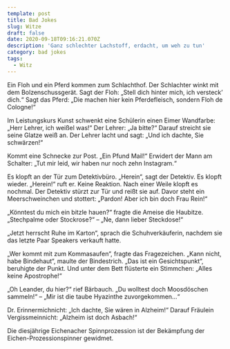 ```yaml
---
template: post
title: Bad Jokes
slug: Witze
draft: false
date: 2020-09-18T09:16:21.070Z
description: 'Ganz schlechter Lachstoff, erdacht, um weh zu tun'
category: bad jokes
tags:
  - Witz
---
```

Ein Floh und ein Pferd kommen zum Schlachthof. Der Schlachter winkt mit dem Bolzenschussgerät. Sagt der Floh: „Stell dich hinter mich, ich versteck’ dich.“ Sagt das Pferd: „Die machen hier kein Pferdefleisch, sondern Floh de Cologne!“

Im Leistungskurs Kunst schwenkt eine Schülerin einen Eimer Wandfarbe: „Herr Lehrer, ich weißel was!“ Der Lehrer: „Ja bitte?“ Darauf streicht sie seine Glatze weiß an. Der Lehrer lacht und sagt: „Und ich dachte, Sie schwärzen!“

Kommt eine Schnecke zur Post. „Ein Pfund Mail!“ Erwidert der Mann am Schalter: „Tut mir leid, wir haben nur noch zehn Instagram.“

Es klopft an der Tür zum Detektivbüro. „Herein“, sagt der Detektiv. Es klopft wieder. „Herein!“ ruft er. Keine Reaktion. Nach einer Weile klopft es nochmal. Der Detektiv stürzt zur Tür und reißt sie auf. Davor steht ein Meerschweinchen und stottert: „Pardon! Aber ich bin doch Frau Rein!“



„Könntest du mich ein bitzle hauen?“ fragte die Ameise die Haubitze. „Stechpalme oder Stockrose?“ – „Ne, dann lieber Steckdose!“



„Jetzt herrscht Ruhe im Karton“, sprach die Schuhverkäuferin, nachdem sie das letzte Paar Speakers verkauft hatte.



„Wer kommt mit zum Kommasaufen“, fragte das Fragezeichen. „Kann nicht, habe Bindehaut“, maulte der Bindestrich. „Das ist ein Gesichtspunkt“, beruhigte der Punkt. Und unter dem Bett flüsterte ein Stimmchen: „Alles keine Apostrophe!“



„Oh Leander, du hier?“ rief Bärbauch. „Du wolltest doch Moosdöschen sammeln!“ – „Mir ist die taube Hyazinthe zuvorgekommen…“



Dr. Erinnermichnicht: „Ich dachte, Sie wären in Alzheim!“ Darauf Fräulein Vergissmeinnicht: „Alzheim ist doch Asbach!“



Die diesjährige Eichenacher Spinnprozession ist der Bekämpfung der Eichen-Prozessionspinner gewidmet.